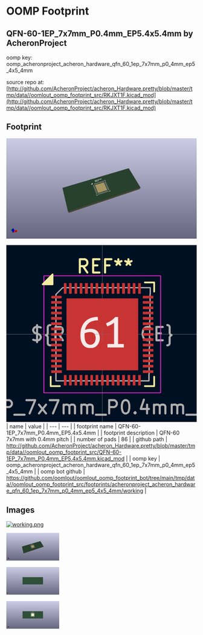 # OOMP Footprint  
## QFN-60-1EP_7x7mm_P0.4mm_EP5.4x5.4mm  by AcheronProject  
  
oomp key: oomp_acheronproject_acheron_hardware_qfn_60_1ep_7x7mm_p0_4mm_ep5_4x5_4mm  
  
source repo at: [http://github.com/AcheronProject/acheron_Hardware.pretty/blob/master/tmp/data//oomlout_oomp_footprint_src/RKJXT1F.kicad_mod](http://github.com/AcheronProject/acheron_Hardware.pretty/blob/master/tmp/data//oomlout_oomp_footprint_src/RKJXT1F.kicad_mod)  
## Footprint  
  
[![working_kicad_pcb_3d.png](working_kicad_pcb_3d_600.png)](working_kicad_pcb_3d.png)  
  
[![working.png](working_600.png)](working.png)  
| name | value | 
| --- | --- | 
| footprint name | QFN-60-1EP_7x7mm_P0.4mm_EP5.4x5.4mm | 
| footprint description | QFN-60 7x7mm with 0.4mm pitch | 
| number of pads | 86 | 
| github path | http://github.com/AcheronProject/acheron_Hardware.pretty/blob/master/tmp/data//oomlout_oomp_footprint_src/QFN-60-1EP_7x7mm_P0.4mm_EP5.4x5.4mm.kicad_mod | 
| oomp key | oomp_acheronproject_acheron_hardware_qfn_60_1ep_7x7mm_p0_4mm_ep5_4x5_4mm | 
| oomp bot github | https://github.com/oomlout/oomlout_oomp_footprint_bot/tree/main/tmp/data//oomlout_oomp_footprint_src/footprints/acheronproject_acheron_hardware_qfn_60_1ep_7x7mm_p0_4mm_ep5_4x5_4mm/working | 
## Images  
  
[![working.png](working_140.png)](working.png)  
  
[![working_kicad_pcb_3d.png](working_kicad_pcb_3d_140.png)](working_kicad_pcb_3d.png)  
  
[![working_kicad_pcb_3d_back.png](working_kicad_pcb_3d_back_140.png)](working_kicad_pcb_3d_back.png)  
  
[![working_kicad_pcb_3d_front.png](working_kicad_pcb_3d_front_140.png)](working_kicad_pcb_3d_front.png)  

